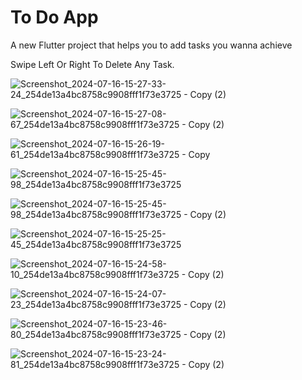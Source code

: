 # To Do App

A new Flutter project that helps you to add tasks you wanna achieve 

Swipe Left Or Right To Delete Any Task.




![Screenshot_2024-07-16-15-27-33-24_254de13a4bc8758c9908fff1f73e3725 - Copy (2)](https://github.com/user-attachments/assets/6efb9b6b-fedb-4167-8258-a4ff7f2b1c3b)


![Screenshot_2024-07-16-15-27-08-67_254de13a4bc8758c9908fff1f73e3725 - Copy (2)](https://github.com/user-attachments/assets/ab98e0c4-b11f-4b62-9bc8-ae35e3d0e30f)


![Screenshot_2024-07-16-15-26-19-61_254de13a4bc8758c9908fff1f73e3725 - Copy](https://github.com/user-attachments/assets/3bd26294-3b3b-4e65-ad82-1f3b7b461d2d)


![Screenshot_2024-07-16-15-25-45-98_254de13a4bc8758c9908fff1f73e3725](https://github.com/user-attachments/assets/c73e157a-f41f-43fe-b5d1-dbc1ed673b2b)


![Screenshot_2024-07-16-15-25-45-98_254de13a4bc8758c9908fff1f73e3725 - Copy (2)](https://github.com/user-attachments/assets/4bbe4e80-9f66-4c03-9d36-ac1fb73287cb)


![Screenshot_2024-07-16-15-25-25-45_254de13a4bc8758c9908fff1f73e3725](https://github.com/user-attachments/assets/0a61d22d-d816-44d9-8563-945db11490cc)


![Screenshot_2024-07-16-15-24-58-10_254de13a4bc8758c9908fff1f73e3725 - Copy (2)](https://github.com/user-attachments/assets/ef74924c-ae48-4a9a-bcca-c33ecfa41650)


![Screenshot_2024-07-16-15-24-07-23_254de13a4bc8758c9908fff1f73e3725 - Copy (2)](https://github.com/user-attachments/assets/a080cba7-4cd6-460d-8071-b04f8f919e9d)


![Screenshot_2024-07-16-15-23-46-80_254de13a4bc8758c9908fff1f73e3725 - Copy (2)](https://github.com/user-attachments/assets/8bbf4759-8cfa-42ff-bf3c-12c3a0b820e9)


![Screenshot_2024-07-16-15-23-24-81_254de13a4bc8758c9908fff1f73e3725 - Copy (2)](https://github.com/user-attachments/assets/ce152442-a773-4065-b8a3-4841665ae47c)



